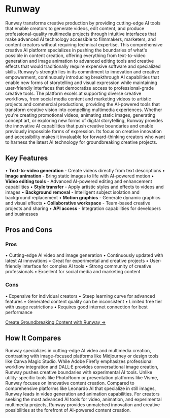 # Runway

Runway transforms creative production by providing cutting-edge AI tools that enable creators to generate videos, edit content, and produce professional-quality multimedia projects through intuitive interfaces that make advanced AI technology accessible to filmmakers, marketers, and content creators without requiring technical expertise. This comprehensive creative AI platform specializes in pushing the boundaries of what's possible in content creation, offering everything from text-to-video generation and image animation to advanced editing tools and creative effects that would traditionally require expensive software and specialized skills. Runway's strength lies in its commitment to innovation and creative empowerment, continuously introducing breakthrough AI capabilities that enable new forms of storytelling and visual expression while maintaining user-friendly interfaces that democratize access to professional-grade creative tools. The platform excels at supporting diverse creative workflows, from social media content and marketing videos to artistic projects and commercial productions, providing the AI-powered tools that transform creative vision into compelling multimedia experiences. Whether you're creating promotional videos, animating static images, generating concept art, or exploring new forms of digital storytelling, Runway provides the innovative AI capabilities that push creative boundaries and enable previously impossible forms of expression. Its focus on creative innovation and accessibility makes it invaluable for forward-thinking creators who want to harness the latest AI technology for groundbreaking creative projects.

## Key Features

• **Text-to-video generation** - Create videos directly from text descriptions
• **Image animation** - Bring static images to life with AI-powered motion
• **Video editing tools** - Advanced AI-powered editing and enhancement capabilities
• **Style transfer** - Apply artistic styles and effects to videos and images
• **Background removal** - Intelligent subject isolation and background replacement
• **Motion graphics** - Generate dynamic graphics and visual effects
• **Collaborative workspace** - Team-based creative projects and sharing
• **API access** - Integration capabilities for developers and businesses

## Pros and Cons

### Pros
• Cutting-edge AI video and image generation
• Continuously updated with latest AI innovations
• Great for experimental and creative projects
• User-friendly interface for complex AI tools
• Strong community of creative professionals
• Excellent for social media and marketing content

### Cons
• Expensive for individual creators
• Steep learning curve for advanced features
• Generated content quality can be inconsistent
• Limited free tier with usage restrictions
• Requires good internet connection for best performance

[Create Groundbreaking Content with Runway →](https://runwayml.com)

## How It Compares

Runway specializes in cutting-edge AI video and multimedia creation, contrasting with image-focused platforms like Midjourney or design tools like Canva Magic Studio. While Adobe Firefly emphasizes professional workflow integration and DALL·E provides conversational image creation, Runway pushes creative boundaries with experimental AI tools. Unlike utility-specific tools like PhotoRoom or presentation platforms like Visme, Runway focuses on innovative content creation. Compared to comprehensive platforms like Leonardo AI that specialize in still images, Runway leads in video generation and animation capabilities. For creators seeking the most advanced AI tools for video, animation, and experimental multimedia projects, Runway provides unmatched innovation and creative possibilities at the forefront of AI-powered content creation.